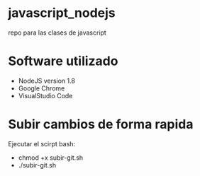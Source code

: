 # javascript_nodejs
repo para las clases de javascript

# Software utilizado

- NodeJS version 1.8
- Google Chrome
- VisualStudio Code

# Subir cambios de forma rapida
Ejecutar el scirpt bash: 

- chmod +x subir-git.sh 
- ./subir-git.sh
